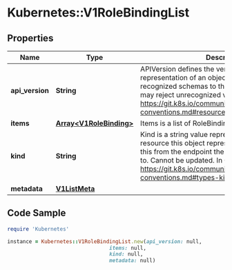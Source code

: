 # Kubernetes::V1RoleBindingList

## Properties

Name | Type | Description | Notes
------------ | ------------- | ------------- | -------------
**api_version** | **String** | APIVersion defines the versioned schema of this representation of an object. Servers should convert recognized schemas to the latest internal value, and may reject unrecognized values. More info: https://git.k8s.io/community/contributors/devel/api-conventions.md#resources | [optional] 
**items** | [**Array&lt;V1RoleBinding&gt;**](V1RoleBinding.md) | Items is a list of RoleBindings | 
**kind** | **String** | Kind is a string value representing the REST resource this object represents. Servers may infer this from the endpoint the client submits requests to. Cannot be updated. In CamelCase. More info: https://git.k8s.io/community/contributors/devel/api-conventions.md#types-kinds | [optional] 
**metadata** | [**V1ListMeta**](V1ListMeta.md) |  | [optional] 

## Code Sample

```ruby
require 'Kubernetes'

instance = Kubernetes::V1RoleBindingList.new(api_version: null,
                                 items: null,
                                 kind: null,
                                 metadata: null)
```


